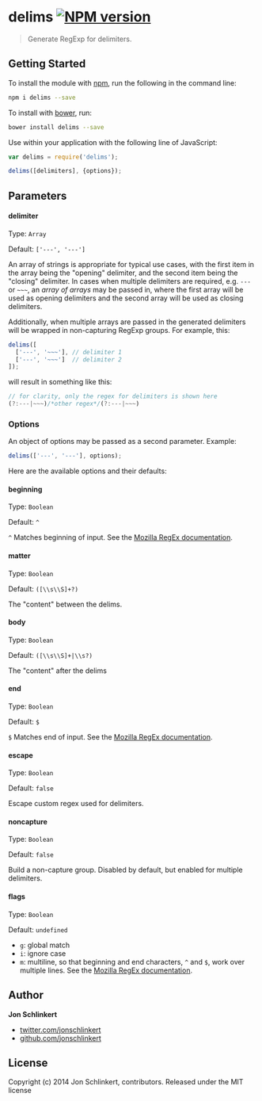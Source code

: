 # delims [![NPM version](https://badge.fury.io/js/delims.png)](http://badge.fury.io/js/delims)

> Generate RegExp for delimiters.

## Getting Started
To install the module with [npm](npmjs.org), run the following in the command line:

```bash
npm i delims --save
```

To install with [bower](https://github.com/bower/bower), run:

```bash
bower install delims --save
```

Use within your application with the following line of JavaScript:

```js
var delims = require('delims');

delims([delimiters], {options});
```

## Parameters

#### delimiter
Type: `Array`

Default: `['---', '---']`

An array of strings is appropriate for typical use cases, with the first item in the array being the "opening" delimiter, and the second item being the "closing" delimiter. In cases when multiple delimiters are required, e.g. `---` or `~~~`, an _array of arrays_ may be passed in, where the first array will be used as opening delimiters and the second array will be used as closing delimiters.

Additionally, when multiple arrays are passed in the generated delimiters will be wrapped in non-capturing RegExp groups. For example, this:

```js
delims([
  ['---', '~~~'], // delimiter 1
  ['---', '~~~']  // delimiter 2
]);
```
will result in something like this:

```js
// for clarity, only the regex for delimiters is shown here
(?:---|~~~)/*other regex*/(?:---|~~~)
```

### Options

An object of options may be passed as a second parameter.  Example:

```js
delims(['---', '---'], options);
```

Here are the available options and their defaults:

#### beginning
Type: `Boolean`

Default: `^`

`^` Matches beginning of input. See the [Mozilla RegEx documentation](https://developer.mozilla.org/en-US/docs/Web/JavaScript/Reference/Global_Objects/RegExp).

#### matter
Type: `Boolean`

Default: `([\\s\\S]+?)`

The "content" between the delims.

#### body
Type: `Boolean`

Default: `([\\s\\S]+|\\s?)`

The "content" after the delims

#### end
Type: `Boolean`

Default: `$`

`$` Matches end of input. See the [Mozilla RegEx documentation](https://developer.mozilla.org/en-US/docs/Web/JavaScript/Reference/Global_Objects/RegExp).

#### escape
Type: `Boolean`

Default: `false`

Escape custom regex used for delimiters.

#### noncapture
Type: `Boolean`

Default: `false`

Build a non-capture group. Disabled by default, but enabled for multiple delimiters.

#### flags
Type: `Boolean`

Default: `undefined`

* `g`: global match
* `i`: ignore case
* `m`: multiline, so that beginning and end characters, `^` and `$`, work over multiple lines. See the [Mozilla RegEx documentation](https://developer.mozilla.org/en-US/docs/Web/JavaScript/Reference/Global_Objects/RegExp).

## Author

**Jon Schlinkert**

+ [twitter.com/jonschlinkert](http://twitter.com/jonschlinkert)
+ [github.com/jonschlinkert](https://github.com/jonschlinkert)


## License
Copyright (c) 2014 Jon Schlinkert, contributors.
Released under the MIT license